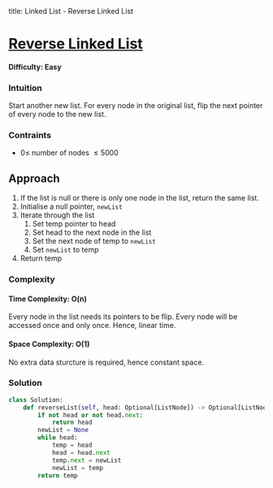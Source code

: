 <frontmatter>
  title: Linked List - Reverse Linked List
</frontmatter>

# [Reverse Linked List](https://leetcode.com/problems/reverse-linked-list/)
#### Difficulty: Easy

### Intuition
Start another new list.
For every node in the original list, flip the next pointer of every node to the new list. 

### Contraints
- $0\leqslant$ number of nodes $\leqslant 5000$  
 
## Approach
1. If the list is null or there is only one node in the list, return the same list. 
2. Initialise a null pointer, `newList`
3. Iterate through the list
    1. Set temp pointer to head
    2. Set head to the next node in the list
    3. Set the next node of temp to `newList`
    4. Set `newList` to temp
4. Return temp

### Complexity
#### Time Complexity: O(n)
Every node in the list needs its pointers to be flip. Every node will be accessed once and only once. Hence, linear time.
#### Space Complexity: O(1)
No extra data sturcture is required, hence constant space.
### Solution
<panel header="Don't cheat yourself" type="dark">

```python
class Solution:
    def reverseList(self, head: Optional[ListNode]) -> Optional[ListNode]:
        if not head or not head.next:
            return head
        newList = None
        while head:
            temp = head
            head = head.next
            temp.next = newList
            newList = temp
        return temp
```
</panel>
